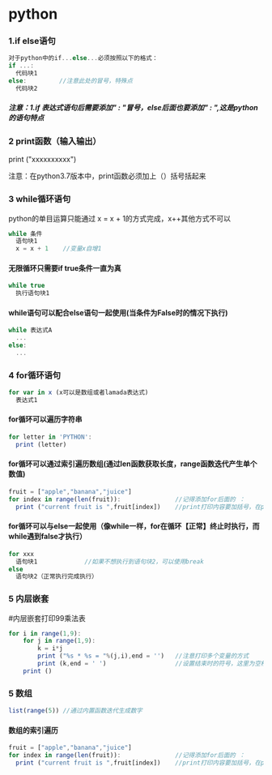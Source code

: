 # python
### 1.if else语句
```javascript
对于python中的if...else...必须按照以下的格式：
if ...:
  代码块1
else:         //注意此处的冒号，特殊点
  代码块2
```

##### 注意：1.if 表达式语句后需要添加" : "冒号，else后面也要添加" : ",这是python的语句特点


### 2 print函数（输入输出）
print ("xxxxxxxxxx")

注意：在python3.7版本中，print函数必须加上（）括号括起来

### 3 while循环语句
python的单目运算只能通过 x = x + 1的方式完成，x++其他方式不可以
```javascript
while 条件
  语句块1
  x = x + 1    //变量x自增1
```

#### 无限循环只需要if true条件一直为真
```javascript
while true
  执行语句块1
```

#### while语句可以配合else语句一起使用(当条件为False时的情况下执行)
```javascript
while 表达式A
  ...
else:
  ...
```
 
### 4 for循环语句
```javascript
for var in x (x可以是数组或者lamada表达式)
  表达式1
```

#### for循环可以遍历字符串
```javascript
for letter in 'PYTHON':
  print (letter)
```

#### for循环可以通过索引遍历数组(通过len函数获取长度，range函数迭代产生单个数值)
```javascript
fruit = ["apple","banana","juice"]
for index in range(len(fruit)):               //记得添加for后面的 ：
  print ("current fruit is ",fruit[index])    //print打印内容要加括号，在python3.7之后
```
#### for循环可以与else一起使用（像while一样，for在循环【正常】终止时执行，而while遇到false才执行）
```javascript
for xxx
  语句块1             //如果不想执行到语句块2，可以使用break
else
  语句块2（正常执行完成执行）
```

### 5 内层嵌套
#内层嵌套打印99乘法表
```javascript
for i in range(1,9):
    for j in range(1,9):
        k = i*j
        print ("%s * %s = "%(j,i),end = '')   //注意打印多个变量的方式
        print (k,end = ' ')                   //设置结束时的符号，这里为空格，默认应该时空行的方式
    print ()
```

### 5 数组
```javascript
list(range(5)) //通过内置函数迭代生成数字
```
#### 数组的索引遍历
```javascript
fruit = ["apple","banana","juice"]
for index in range(len(fruit)):               //记得添加for后面的 ：
  print ("current fruit is ",fruit[index])    //print打印内容要加括号，在python3.7之后
```
     

